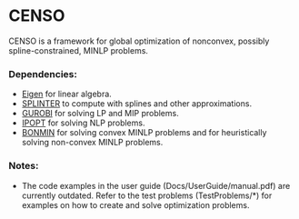 # CENSO
CENSO is a framework for global optimization of nonconvex, possibly spline-constrained, MINLP problems.

### Dependencies:
* [Eigen](http://eigen.tuxfamily.org/index.php?title=Main_Page) for linear algebra.
* [SPLINTER](https://github.com/bgrimstad/splinter) to compute with splines and other approximations.
* [GUROBI](http://www.gurobi.com/) for solving LP and MIP problems.
* [IPOPT](https://projects.coin-or.org/Ipopt) for solving NLP problems.
* [BONMIN](https://projects.coin-or.org/Bonmin/) for solving convex MINLP problems and for heuristically solving non-convex MINLP problems.

### Notes:
* The code examples in the user guide (Docs/UserGuide/manual.pdf) are currently outdated. Refer to the test problems (TestProblems/*) for examples on how to create and solve optimization problems.
